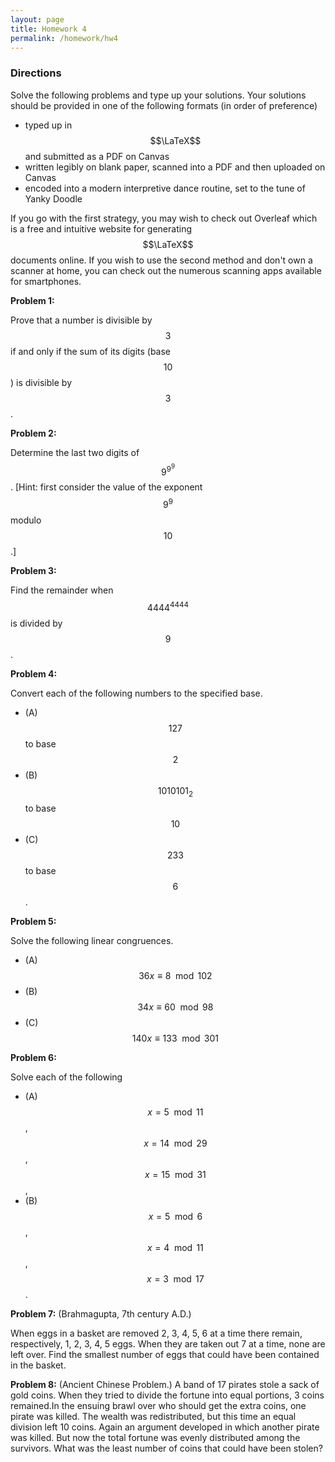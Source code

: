 ```yaml
---
layout: page
title: Homework 4
permalink: /homework/hw4
---
```


### Directions
Solve the following problems and type up your solutions.  Your solutions should be provided in one of the following formats (in order of preference)
* typed up in $$\LaTeX$$ and submitted as a PDF on Canvas
* written legibly on blank paper, scanned into a PDF and then uploaded on Canvas
* encoded into a modern interpretive dance routine, set to the tune of Yanky Doodle

If you go with the first strategy, you may wish to check out Overleaf which is a free and intuitive website for generating $$\LaTeX$$ documents online.
If you wish to use the second method and don't own a scanner at home, you can check out the numerous scanning apps available for smartphones.

**Problem 1:**

Prove that a number is divisible by $$3$$ if and only if the sum of its digits (base $$10$$) is divisible by $$3$$.

**Problem 2:**

Determine the last two digits of $$9^{9^9}$$.  [Hint: first consider the value of the exponent $$9^9$$ modulo $$10$$.]

**Problem 3:**

Find the remainder when $$4444^{4444}$$ is divided by $$9$$.

**Problem 4:** 

Convert each of the following numbers to the specified base.

* (A) $$127$$ to base $$2$$
* (B) $$1010101_2$$ to base $$10$$
* (C) $$233$$ to base $$6$$.

**Problem 5:** 

Solve the following linear congruences.

* (A) $$36x\equiv 8\mod 102$$
* (B) $$34x\equiv 60\mod 98$$
* (C) $$140x\equiv 133\mod 301$$

**Problem 6:**

Solve each of the following 
* (A) $$x = 5 \mod 11$$, $$x = 14 \mod 29$$, $$x = 15 \mod 31$$,
* (B) $$x = 5 \mod 6$$, $$x =4 \mod 11$$, $$x = 3 \mod 17$$.

**Problem 7:** (Brahmagupta, 7th century A.D.)

When eggs in a basket are removed 2,
 3, 4, 5, 6 at a
time there remain, respectively, 1, 2, 3, 4, 5 eggs. When they are taken out 7 at a time,
none are left over. Find the smallest number of eggs that could have been contained in
the basket.

**Problem 8:** (Ancient Chinese Problem.) A band of
 17 pirates stole a sack of gold coins. When they
tried to divide the fortune into equal portions, 3 coins remained.In the ensuing brawl over
who should get the extra coins, one pirate was killed. The wealth was redistributed, but
this time an equal division left 10 coins. Again an argument developed in which another
pirate was killed. But now the total fortune was evenly distributed among the survivors.
What was the least number of coins that could have been stolen?



